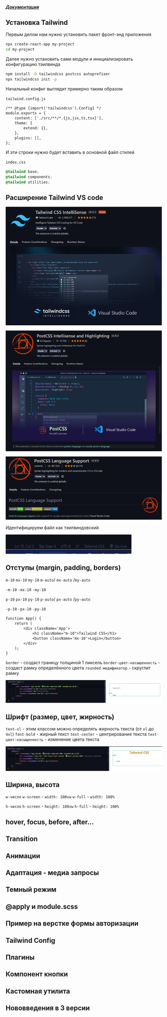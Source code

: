 ##### [Документация](https://tailwindcss.com/docs/installation)

## Установка Tailwind 

Первым делом нам нужно установить пакет фронт-энд приложения 

```bash
npx create-react-app my-project
cd my-project
```

Далее нужно установить сами модули и инициализировать конфигурацию тэилвинда

```bash
npm install -D tailwindcss postcss autoprefixer
npx tailwindcss init -p
```

Начальный конфиг выглядит примерно таким образом

`tailwind.config.js`
```JS
/** @type {import('tailwindcss').Config} */
module.exports = {
	content: ['./src/**/*.{js,jsx,ts,tsx}'],
	theme: {
		extend: {},
	},
	plugins: [],
};
```

И эти строки нужно будет вставить в основной файл стилей

`index.css`
```SCSS
@tailwind base;
@tailwind components;
@tailwind utilities;
```

## Расширение Tailwind VS code 



![](_png/Pasted%20image%2020221215191401.png)


![](_png/Pasted%20image%2020221215191329.png)


![](_png/Pasted%20image%2020221215191650.png)

Идентифицируем файл как тэилвиндовский

![](_png/Pasted%20image%2020221215192327.png)


## Отступы (margin, padding, borders) 


`m-10`
`mx-10`
`my-10`
`m-auto`/ `mx-auto` /`my-auto` 

`-m-10`
`-mx-10`
`-my-10`

`p-10`
`px-10`
`py-10`
`p-auto`/ `px-auto` /`py-auto` 

`-p-10`
`-px-10`
`-py-10`

```JSX
function App() {
	return (
		<div className='App'>
			<h1 className="m-10">Tailwind CSS</h1>
			<button className='mx-10'>Login</button>
		</div>
	);
}
```

`border` - создаст границу толщиной 1 пиксель
`border-цвет-насыщенность` - создаст рамку определённого цвета
`rounded-модификатор` - скруглит рамку

![](_png/Pasted%20image%2020221215193015.png)



## Шрифт (размер, цвет, жирность) 


`text-xl` - этим классом можно определять жирность текста (от `xl` до `4xl`)
`font-bold` - жирный текст
`text-center` - центрирование текста
`text-цвет-насыщенность` - изменение цвета текста

![](_png/Pasted%20image%2020221215193604.png)





## Ширина, высота 

`w-число`
`w-screen` - `width: 100vw`
`w-full` - `width: 100%`

`h-число`
`h-screen` - `height: 100vw`
`h-full` - `height: 100%`



## hover, focus, before, after... 








## Transition 








## Анимации 








## Адаптация - медиа запросы








## Темный режим 








## @apply и module.scss 








## Пример на верстке формы авторизации 








## Tailwind Config 








## Плагины 








## Компонент кнопки 








## Кастомная утилита








## Нововведения в 3 версии








